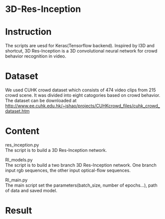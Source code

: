 # 3D-Res-Inception  
# Instruction  
The scripts are uesd for Keras(Tensorflow backend).
Inspired by I3D and shortcut, 3D Res-Inception is a 3D convolutional neural network for crowd behavior recognition in video.

# Dataset  
We used CUHK crowd dataset which consists of 474 video clips from 215 crowd scene. It was divided into eight catogories based on crowd behavior.  
The dataset can be downloaded at 
http://www.ee.cuhk.edu.hk/~jshao/projects/CUHKcrowd_files/cuhk_crowd_dataset.htm

# Content    
res_inception.py  
The script is to build a 3D Res-Inception network.

RI_models.py  
The script is to build a two branch 3D Res-Inception network. One branch input rgb sequences, the other input optical-flow sequences.

RI_main.py  
The main script set the parameters(batch_size, number of epochs...), path of data and saved model.

# Result    

 

